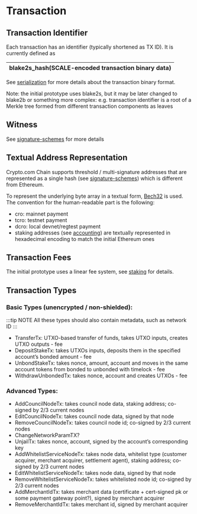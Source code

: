 # Transaction

## Transaction Identifier

Each transaction has an identifier (typically shortened as TX ID). It is currently defined as

|blake2s_hash(SCALE-encoded transaction binary data)|
|-|

See [serialization](./serialization) for more details about the transaction binary format.

Note: the initial prototype uses blake2s, but it may be later changed to blake2b or something more complex: e.g. transaction identifier is a root of a Merkle tree formed from different transaction components as leaves

## Witness

See [signature-schemes](./signature-schemes) for more details

## Textual Address Representation

Crypto.com Chain supports threshold / multi-signature addresses that are represented as a single hash (see [signature-schemes](./signature-schemes)) which is different from Ethereum.

To represent the underlying byte array in a textual form, [Bech32](https://github.com/bitcoin/bips/blob/master/bip-0173.mediawiki) is used. The convention for the human-readable part is the following:

- cro: mainnet payment
- tcro: testnet payment
- dcro: local devnet/regtest payment
- staking addresses (see [accounting](./transaction-accounting-model)) are textually represented in hexadecimal encoding to match the initial Ethereum ones

## Transaction Fees

The initial prototype uses a linear fee system, see [staking](./staking) for details.

## Transaction Types

### Basic Types (unencrypted / non-shielded):

:::tip NOTE
All these types should also contain metadata, such as network ID
:::

- TransferTx: UTXO-based transfer of funds, takes UTXO inputs, creates UTXO outputs - fee
- DepositStakeTx: takes UTXOs inputs, deposits them in the specified account’s bonded amount - fee
- UnbondStakeTx: takes nonce, amount, account and moves in the same account tokens from bonded to unbonded with timelock - fee
- WithdrawUnbondedTx: takes nonce, account and creates UTXOs - fee

### Advanced Types:

- AddCouncilNodeTx: takes council node data, staking address; co-signed by 2/3 current nodes
- EditCouncilNodeTx: takes council node data, signed by that node
- RemoveCouncilNodeTx: takes council node id; co-signed by 2/3 current nodes
- ChangeNetworkParamTX?
- UnjailTx: takes nonce, account, signed by the account’s corresponding key
- AddWhitelistServiceNodeTx: takes node data, whitelist type (customer acquirer, merchant acquirer, settlement agent), staking address; co-signed by 2/3 current nodes
- EditWhitelistServiceNodeTx: takes node data, signed by that node
- RemoveWhitelistServiceNodeTx: takes whitelisted node id; co-signed by 2/3 current nodes
- AddMerchantIdTx: takes merchant data (certificate + cert-signed pk or some payment gateway point?), signed by merchant acquirer
- RemoveMerchantIdTx: takes merchant id, signed by merchant acquirer
